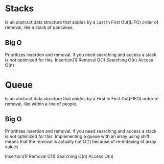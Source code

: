 # Stacks
Is an abstract data structure that abides by a Last In First Out(LIFO) order of removal, like a stack of pancakes.

## Big O
Prioritizes insertion and removal. If you need searching and access a stack is not optimized for this.
Insertion(1)
Removal O(1)
Searching O(n)
Access O(n)

# Queue
Is an abstract data structure that abides by a First In First Out(FIFO) order of removal, like within a line of people.

## Big O
Prioritizes insertion and removal. If you need searching and access a stack is not optimized for this.
Implementing a queue with an array using shift means that the removal is actually not O(1) because of re-indexing of array values.

Insertion(1)
Removal O(1)
Searching O(n)
Access O(n)